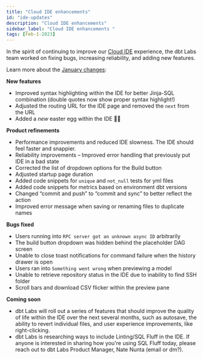 ```yaml
---
title: "Cloud IDE enhancements"
id: "ide-updates"
description: "Cloud IDE enhancements"
sidebar_label: "Cloud IDE enhancements "
tags: [Feb-1-2023]
---
```


In the spirit of continuing to improve our [Cloud IDE](https://docs.getdbt.com/docs/get-started/develop-in-the-cloud) experience, the dbt Labs team worked on fixing bugs, increasing reliability, and adding new features. 

Learn more about the [January changes](https://getdbt.slack.com/archives/C03SAHKKG2Z/p1675272600286119):

**New features**

- Improved syntax highlighting within the IDE for better Jinja-SQL combination (double quotes now show proper syntax highlight!)
- Adjusted the routing URL for the IDE page and removed the `next` from the URL
- Added a *new* easter egg within the IDE 🐶🦆

**Product refinements**

- Performance improvements and reduced IDE slowness. The IDE should feel faster and snappier.
- Reliability improvements – Improved error handling that previously put IDE in a bad state
- Corrected the list of dropdown options for the Build button
- Adjusted startup page duration
- Added code snippets for `unique` and `not_null` tests for yml files
- Added code snippets for metrics based on environment dbt versions
- Changed “commit and push” to “commit and sync” to better reflect the action
- Improved error message when saving or renaming files to duplicate names

**Bugs fixed**

- Users running into `RPC server got an unknown async ID` arbitrarily
- The build button dropdown was hidden behind the placeholder DAG screen
- Unable to close toast notifications for command failure when the history drawer is open
- Users ran into `Something went wrong` when previewing a model
- Unable to retrieve repository status in the IDE due to inability to find SSH folder
- Scroll bars and download CSV flicker within the preview pane

**Coming soon**

- dbt Labs will roll out a series of features that should improve the quality of life within the IDE over the next several months, such as autosave, the ability to revert individual files, and user experience improvements, like right-clicking.
- dbt Labs is researching ways to include Linting/SQL Fluff in the IDE. If anyone is interested in sharing how you're using SQL Fluff today, please reach out to dbt Labs Product Manager, Nate Nunta (email or dm?).